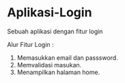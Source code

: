 # Aplikasi-Login
Sebuah aplikasi dengan fitur login

Alur Fitur Login :
1. Memasukkan email dan passsword.
2. Memvalidasi masukan.
3.  Menampilkan halaman home.

